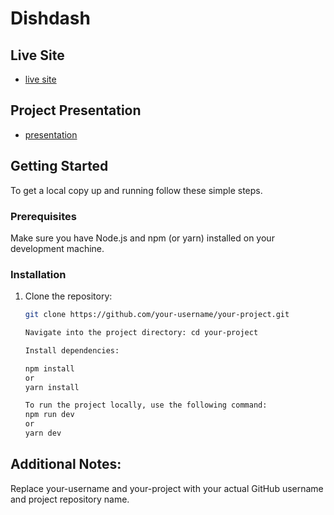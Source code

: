 # Dishdash
## Live Site
- [live site](https://dishdash-lake.vercel.app)

## Project Presentation
- [presentation](https://www.loom.com/share/a6ed9aff76944726b4954dfda199d332?sid=cbfd6312-10d0-4ba2-bc3e-42b8da8e543d)

## Getting Started

To get a local copy up and running follow these simple steps.

### Prerequisites

Make sure you have Node.js and npm (or yarn) installed on your development machine.

### Installation

1. Clone the repository:
   ```sh
   git clone https://github.com/your-username/your-project.git
   
   Navigate into the project directory: cd your-project

   Install dependencies:
   
   npm install
   or
   yarn install

   To run the project locally, use the following command:
   npm run dev
   or
   yarn dev

##  Additional Notes:
Replace your-username and your-project with your actual GitHub username and project repository name.
